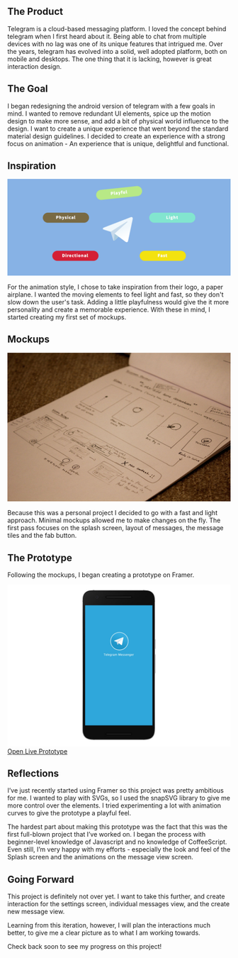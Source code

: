 ## The Product

Telegram is a cloud-based messaging platform. I loved the concept behind telegram when I first heard about it. Being able to chat from multiple devices with no lag was one of its unique features that intrigued me. Over the years, telegram has evolved into a solid, well adopted platform, both on mobile and desktops. The one thing that it is lacking, however is great interaction design.

## The Goal

I began redesigning the android version of telegram with a few goals in mind. I wanted to remove redundant UI elements, spice up the motion design to make more sense, and add a bit of physical world influence to the design. I want to create a unique experience that went beyond the standard material design guidelines. I decided to create an experience with a strong focus on animation - An experience that is unique, delightful and functional.

## Inspiration

![Telegram Inspiration](assets/img/projects/telegram/inspiration-1.png)

For the animation style, I chose to take inspiration from their logo, a paper airplane. I wanted the moving elements to feel light and fast, so they don't slow down the user's task. Adding a little playfulness would give the it more personality and create a memorable experience. With these in mind, I started creating my first set of mockups.

## Mockups

![Telegram Inital Mockup](assets/img/projects/telegram/mockup-1.jpg)

Because this was a personal project I decided to go with a fast and light approach. Minimal mockups allowed me to make changes on the fly. The first pass focuses on the splash screen, layout of messages, the message tiles and the fab button. 

## The Prototype

Following the mockups, I began creating a prototype on Framer. 

<a role="button" href="/assets/framer/telegram.Framer/index.html" target="_blank">
    <img src="assets/img/projects/telegram/prototype-1.jpg" alt="Prototype Link">
</a>

<div class="ext-link">
    <a role="button" class="button" href="/assets/framer/telegram.Framer/index.html" target="_blank">Open Live Prototype</a>
</div>

## Reflections

I’ve just recently started using Framer so this project was pretty ambitious for me. I wanted to play with SVGs, so I used the snapSVG library to give me more control over the elements. I tried experimenting a lot with animation curves to give the prototype a playful feel. 

The hardest part about making this prototype was the fact that this was the first full-blown project that I’ve worked on. I began the process with beginner-level knowledge of Javascript and no knowledge of CoffeeScript. Even still, I’m very happy with my efforts - especially the look and feel of the Splash screen and the animations on the message view screen.

## Going Forward

This project is definitely not over yet. I want to take this further, and create interaction for the settings screen, individual messages view, and the create new message view. 

Learning from this iteration, however, I will plan the interactions much better, to give me a clear picture as to what I am working towards.

Check back soon to see my progress on this project!